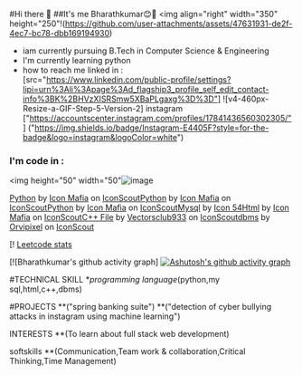 #Hi there 👋
##It's me Bharathkumar😊🙌
<img align="right" width="350" height="250"!(https://github.com/user-attachments/assets/47631931-de2f-4ec7-bc78-dbb169194930)


- iam currently pursuing B.Tech in Computer Science & Engineering
- I'm currently learning python
- how to reach me
  linked in :
  <br /> [src="https://www.linkedin.com/public-profile/settings?lipi=urn%3Ali%3Apage%3Ad_flagship3_profile_self_edit_contact-info%3BK%2BHVzXISRSmw5XBaPLgaxg%3D%3D"]
 ![v4-460px-Resize-a-GIF-Step-5-Version-2]
  instagram
  <br />["https://accountscenter.instagram.com/profiles/17841436560302305/"]
  ("https://img.shields.io/badge/Instagram-E4405F?style=for-the-badge&logo=instagram&logoColor=white")

 ### I'm code in :
 <img height="50" width="50"![image](https://github.com/user-attachments/assets/f3448d96-d406-459a-a12a-c8ad298cbc6a)

 <a href="https://iconscout.com/icons/python" class="text-underline font-size-sm" target="_blank">Python</a> by <a href="https://iconscout.com/contributors/icon-mafia" class="text-underline font-size-sm">Icon Mafia</a> on <a href="https://iconscout.com" class="text-underline font-size-sm">IconScout</a><a href="https://iconscout.com/icons/python" class="text-underline font-size-sm" target="_blank">Python</a> by <a href="https://iconscout.com/contributors/icon-mafia" class="text-underline font-size-sm">Icon Mafia</a> on <a href="https://iconscout.com" class="text-underline font-size-sm">IconScout</a><a href="https://iconscout.com/icons/python" class="text-underline font-size-sm" target="_blank">Python</a> by <a href="https://iconscout.com/contributors/icon-mafia" class="text-underline font-size-sm">Icon Mafia</a> on <a href="https://iconscout.com" class="text-underline font-size-sm">IconScout</a><a href="https://iconscout.com/icons/mysql" class="text-underline font-size-sm" target="_blank">Mysql</a> by <a href="https://iconscout.com/contributors/icon-54" class="text-underline font-size-sm" target="_blank">Icon 54</a><a href="https://iconscout.com/icons/html" class="text-underline font-size-sm" target="_blank">Html</a> by <a href="https://iconscout.com/contributors/icon-mafia" class="text-underline font-size-sm">Icon Mafia</a> on <a href="https://iconscout.com" class="text-underline font-size-sm">IconScout</a><a href="https://iconscout.com/icons/c-file" class="text-underline font-size-sm" target="_blank">C++ File</a> by <a href="https://iconscout.com/contributors/vectors-club" class="text-underline font-size-sm">Vectorsclub933</a> on <a href="https://iconscout.com" class="text-underline font-size-sm">IconScout</a><a href="https://iconscout.com/icons/dbms" class="text-underline font-size-sm" target="_blank">dbms</a> by <a href="https://iconscout.com/contributors/orvipixel" class="text-underline font-size-sm">Orvipixel</a> on <a href="https://iconscout.com" class="text-underline font-size-sm">IconScout</a>

 [! [Leetcode stats]("https://www.linkedin.com/public-profile/settings?lipi=urn%3Ali%3Apage%3Ad_flagship3_profile_self_edit_contact-info%3BK%2BHVzXISRSmw5XBaPLgaxg%3D%3D) 

  [![Bharathkumar's github activity graph] [![Ashutosh's github activity graph](https://github-readme-activity-graph.vercel.app/graph?username=Bharathkumar-26&bg_color=ffd1d1&color=9e4c98&line=4c9e52&point=413f3e&area=true&hide_border=true)](https://github.com/ashutosh00710/github-readme-activity-graph) 
  
   #TECHNICAL SKILL 
 **programming language*(python,my sql,html,c++,dbms)

 #PROJECTS
  **("spring banking suite")
  **("detection of cyber bullying attacks in instagram using machine learning")

INTERESTS
  **(To learn about full stack web development)


softskills
**(Communication,Team work & collaboration,Critical Thinking,Time Management)
